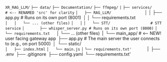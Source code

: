 
`XR_RAG_LLM/`
`├── data/`
`├── Documentation/`
`├── ffmpeg/`
`|`
`├── services/                 # <-- RENAMED 'src' for clarity`
`│   ├── RAG_LLM/              
`│   │   ├── app.py            # Runs on its own port (8001)`
`│   │   └── requirements.txt  
`│   │   └── ... (other files)`
`│   │`
`│   └── STT/                  # STT service`
`│       ├── whisper_server.py # Runs on its own port (8000)`
`│       └── requirements.txt  
`│       └── ... (other files)`
`|`
`└── main_app/                 # <-- NEW! user facing gateway app`
    `├── app.py                # The main server the user connects to (e.g., on port 5000)`
    `│`
    `└── static/               
    `│   ├── index.html`
    `│   └── main.js`
    `│`
    `└── requirements.txt'      
`|`
`├── .env`
`├── .gitignore`
`├── config.yaml`
`└── requirements.txt'
